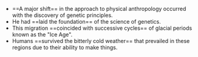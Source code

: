 * ==A major shift== in the approach to physical anthropology occurred with the discovery of genetic principles.
* He had ==laid the foundation== of the science of genetics. 
* This migration ==coincided with successive cycles== of glacial periods known as the "Ice Age". 
* Humans ==survived the bitterly cold weather== that prevailed in these regions due to their ability to make things.
